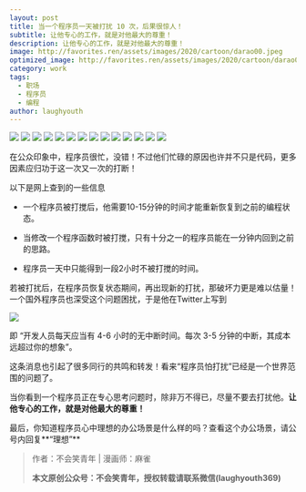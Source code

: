 ```yaml
---
layout: post
title: 当一个程序员一天被打扰 10 次，后果很惊人！
subtitle: 让他专心的工作，就是对他最大的尊重！
description: 让他专心的工作，就是对他最大的尊重！
image: http://favorites.ren/assets/images/2020/cartoon/darao00.jpeg
optimized_image: http://favorites.ren/assets/images/2020/cartoon/darao00.jpeg
category: work
tags:
  - 职场
  - 程序员
  - 编程
author: laughyouth
---
```


![](http://favorites.ren/assets/images/2020/cartoon/darao01.jpg)
![](http://favorites.ren/assets/images/2020/cartoon/darao02.jpg)
![](http://favorites.ren/assets/images/2020/cartoon/darao03.jpg)
![](http://favorites.ren/assets/images/2020/cartoon/darao04.jpg)
![](http://favorites.ren/assets/images/2020/cartoon/darao05.jpg)
![](http://favorites.ren/assets/images/2020/cartoon/darao06.jpg)
![](http://favorites.ren/assets/images/2020/cartoon/darao07.jpg)
![](http://favorites.ren/assets/images/2020/cartoon/darao08.jpg)
![](http://favorites.ren/assets/images/2020/cartoon/darao09.jpg)
![](http://favorites.ren/assets/images/2020/cartoon/darao10.jpg)
![](http://favorites.ren/assets/images/2020/cartoon/darao11.jpg)
![](http://favorites.ren/assets/images/2020/cartoon/darao12.jpg)
![](http://favorites.ren/assets/images/2020/cartoon/darao13.jpg)
![](http://favorites.ren/assets/images/2020/cartoon/darao14.jpg)

在公众印象中，程序员很忙，没错！不过他们忙碌的原因也许并不只是代码，更多因素应归功于这一次又一次的打断！

以下是网上查到的一些信息

- 一个程序员被打搅后，他需要10-15分钟的时间才能重新恢复到之前的编程状态。

- 当修改一个程序函数时被打搅，只有十分之一的程序员能在一分钟内回到之前的思路。

- 程序员一天中只能得到一段2小时不被打搅的时间。

若被打扰后，在程序员恢复状态期间，再出现新的打扰，那破坏力更是难以估量！一个国外程序员也深受这个问题困扰，于是他在Twitter上写到

![](http://favorites.ren/assets/images/2020/cartoon/darao15.jpg)

即 “开发人员每天应当有 4-6 小时的无中断时间。每次 3-5 分钟的中断，其成本远超过你的想象”。

这条消息也引起了很多同行的共鸣和转发！看来“程序员怕打扰”已经是一个世界范围的问题了。

当你看到一个程序员正在专心思考问题时，除非万不得已，尽量不要去打扰他。**让他专心的工作，就是对他最大的尊重！**

最后，你知道程序员心中理想的办公场景是什么样的吗？查看这个办公场景，请公号内回复**“理想”**

>作者：不会笑青年 | 漫画师：麻雀
>
>**本文原创公众号：不会笑青年，授权转载请联系微信(laughyouth369)**




